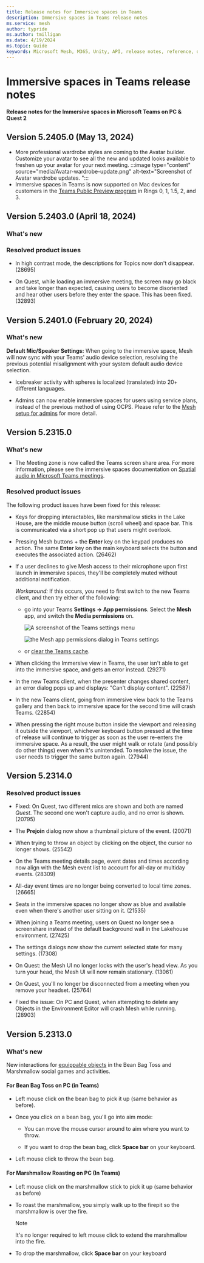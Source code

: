 ```yaml
---
title: Release notes for Immersive spaces in Teams
description: Immersive spaces in Teams release notes
ms.service: mesh
author: typride 
ms.author: tmilligan
ms.date: 4/19/2024
ms.topic: Guide
keywords: Microsoft Mesh, M365, Unity, API, release notes, reference, documentation, features, performance
---
```


# Immersive spaces in Teams release notes

**Release notes for the Immersive spaces in Microsoft Teams on PC & Quest 2**

## Version 5.2405.0 (May 13, 2024)

* More professional wardrobe styles are coming to the Avatar builder. Customize your avatar to see all the new and updated looks available to freshen up your avatar for your next meeting.
    :::image type="content" source="media/Avatar-wardrobe-update.png" alt-text="Screenshot of Avatar wardrobe updates. ":::
* Immersive spaces in Teams is now supported on Mac devices for customers in the [Teams Public Preview program](https://learn.microsoft.com/en-us/MicrosoftTeams/public-preview-doc-updates?tabs=new-teams-client) in Rings 0, 1, 1.5, 2, and 3. 

## Version 5.2403.0 (April 18, 2024)

### What's new

### Resolved product issues

* In high contrast mode, the descriptions for Topics now don't disappear. (28695)

* On Quest, while loading an immersive meeting, the screen may go black and take longer than expected, causing users to become disoriented and hear other users before they enter the space. This has been fixed. (32893)

## Version 5.2401.0 (February 20, 2024)

### What's new

**Default Mic/Speaker Settings:** When going to the immersive space, Mesh will now sync with your Teams' audio device selection, resolving the previous potential misalignment with your system default audio device selection.

* Icebreaker activity with spheres is localized (translated) into 20+ different languages.

* Admins can now enable immersive spaces for users using service plans, instead of the previous method of using OCPS. Please refer to the [Mesh setup for admins](../Setup/Content/setup-m365-mesh.md) for more detail.

## Version 5.2315.0

### What's new

* The Meeting zone is now called the Teams screen share area. For more information, please see the immersive spaces documentation on [Spatial audio in Microsoft Teams meetings](https://support.microsoft.com/en-us/office/spatial-audio-in-microsoft-teams-meetings-547b5f81-1825-4ee1-a1cf-f02e12db4fdb?preview=true).

### Resolved product issues

The following product issues have been fixed for this release:

* Keys for dropping interactables, like marshmallow sticks in the Lake House, are the middle mouse button (scroll wheel) and space bar. This is communicated via a short pop up that users might overlook.

* Pressing Mesh buttons + the **Enter** key on the keypad produces no action. The same **Enter** key on the main keyboard selects the button and executes the associated action. (26462)

* If a user declines to give Mesh access to their microphone upon first launch in immersive spaces, they'll be completely muted without additional notification. 

    *Workaround:* If this occurs, you need to first switch to the new Teams client, and then try either of the following:
    
    - go into your Teams **Settings -> App permissions**. Select the **Mesh** app, and switch the **Media permissions** on.

        ![A screenshot of the Teams settings menu](media/teams-settings.png)

        ![the Mesh app permissions dialog in Teams settings](media/teams-app-permissions.png)

    - or [clear the Teams cache](/microsoftteams/troubleshoot/teams-administration/clear-teams-cache).


* When clicking the Immersive view in Teams, the user isn't able to get into the immersive space, and gets an error instead. (29271)

* In the new Teams client, when the presenter changes shared content, an error dialog pops up and displays: "Can't display content". (22587)

* In the new Teams client, going from immersive view back to the Teams gallery and then back to immersive space for the second time will crash Teams. (22854)

* When pressing the right mouse button inside the viewport and releasing it outside the viewport, whichever keyboard button pressed at the time of release will continue to trigger as soon as the user re-enters the immersive space. As a result, the user might walk or rotate (and possibly do other things) even when it's unintended. To resolve the issue, the user needs to trigger the same button again. (27944)


## Version 5.2314.0

### Resolved product issues

* Fixed: On Quest, two different mics are shown and both are named *Quest*. The second one won't capture audio, and no error is shown. (20795)

* The **Prejoin** dialog now show a thumbnail picture of the event. (20071)

* When trying to throw an object by clicking on the object, the cursor no longer shows. (25542)
* On the Teams meeting details page, event dates and times according now align with the Mesh event list to account for all-day or multiday events. (28309)

* All-day event times are no longer being converted to local time zones. (26665)

* Seats in the immersive spaces no longer show as blue and available even when there's another user sitting on it. (21535)

* When joining a Teams meeting, users on Quest no longer see a screenshare instead of the default background wall in the Lakehouse environment. (27425)

* The settings dialogs now show the current selected state for many settings. (17308)

* On Quest: the Mesh UI no longer locks with the user's head view. As you turn your head, the Mesh UI will now remain stationary. (13061)

* On Quest, you'll no longer be disconnected from a meeting when you remove your headset. (25764)

* Fixed the issue: On PC and Quest, when attempting to delete any Objects in the Environment Editor will crash Mesh while running. (28903)

## Version 5.2313.0

### What's new

New interactions for [equippable objects](/mesh/develop/enhance-your-environment/avatar-and-object-interactions/interactables#equippable-objects) in the Bean Bag Toss and Marshmallow social games and activities.

#### For Bean Bag Toss on PC (in Teams)

* Left mouse click on the bean bag to pick it up (same behavior as before).

* Once you click on a bean bag, you'll go into aim mode:  

    * You can move the mouse cursor around to aim where you want to throw.

    * If you want to drop the bean bag, click **Space bar** on your keyboard. 

* Left mouse click to throw the bean bag.

#### For Marshmallow Roasting on PC (In Teams)

* Left mouse click on the marshmallow stick to pick it up (same behavior as before)

* To roast the marshmallow, you simply walk up to the firepit so the marshmallow is over the fire.  

    >[!Note]
    >It's no longer required to left mouse click to extend the marshmallow into the fire.

* To drop the marshmallow, click **Space bar** on your keyboard



